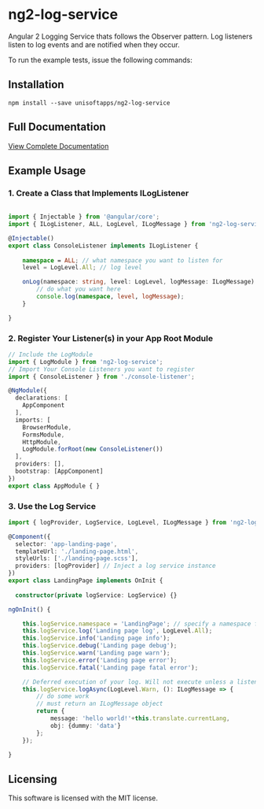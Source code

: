 # ng2-log-service

Angular 2 Logging Service thats follows the Observer pattern. Log listeners listen to log events and are notified when they occur.

To run the example tests, issue the following commands:

## Installation ##

```
npm install --save unisoftapps/ng2-log-service
```

## Full Documentation ##
[View Complete Documentation](docs/complete.md)

## Example Usage ##

### 1. Create a Class that Implements ILogListener ###

```typescript
	
import { Injectable } from '@angular/core';
import { ILogListener, ALL, LogLevel, ILogMessage } from 'ng2-log-service';

@Injectable()
export class ConsoleListener implements ILogListener {
    
    namespace = ALL; // what namespace you want to listen for
    level = LogLevel.All; // log level

    onLog(namespace: string, level: LogLevel, logMessage: ILogMessage) {
        // do what you want here
        console.log(namespace, level, logMessage);
    }

}
```

### 2. Register Your Listener(s) in your App Root Module ###


```typescript
// Include the LogModule
import { LogModule } from 'ng2-log-service';
// Import Your Console Listeners you want to register
import { ConsoleListener } from './console-listener';

@NgModule({
  declarations: [
    AppComponent
  ],
  imports: [
    BrowserModule,
    FormsModule,
    HttpModule,
    LogModule.forRoot(new ConsoleListener())
  ],
  providers: [],
  bootstrap: [AppComponent]
})
export class AppModule { }
```

### 3. Use the Log Service ###

```typescript
import { logProvider, LogService, LogLevel, ILogMessage } from 'ng2-log-service';

@Component({
  selector: 'app-landing-page',
  templateUrl: './landing-page.html',
  styleUrls: ['./landing-page.scss'],
  providers: [logProvider] // Inject a log service instance
})
export class LandingPage implements OnInit {
  
  constructor(private logService: LogService) {}

ngOnInit() {

	this.logService.namespace = 'LandingPage'; // specify a namespace for the logs
	this.logService.log('Landing page log', LogLevel.All);
    this.logService.info('Landing page info');
    this.logService.debug('Landing page debug');
    this.logService.warn('Landing page warn');
    this.logService.error('Landing page error');
	this.logService.fatal('Landing page fatal error');

	// Deferred execution of your log. Will not execute unless a listener is subscribed.
	this.logService.logAsync(LogLevel.Warn, (): ILogMessage => {
		// do some work
		// must return an ILogMessage object
		return {
			message: 'hello world!'+this.translate.currentLang,
			obj: {dummy: 'data'}
		};
    });

}
```
## Licensing

This software is licensed with the MIT license.

